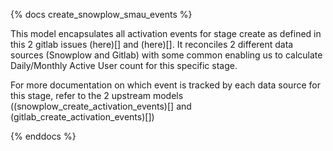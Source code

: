 {% docs create_snowplow_smau_events %}

This model encapsulates all activation events for stage create as defined in this 2 gitlab issues (here)[] and (here)[]. It reconciles 2 different data sources (Snowplow and Gitlab) with some common enabling us to calculate Daily/Monthly Active User count for this specific stage.

For more documentation on which event is tracked by each data source for this stage, refer to the 2 upstream models ((snowplow_create_activation_events)[] and (gitlab_create_activation_events)[])
 
{% enddocs %}

